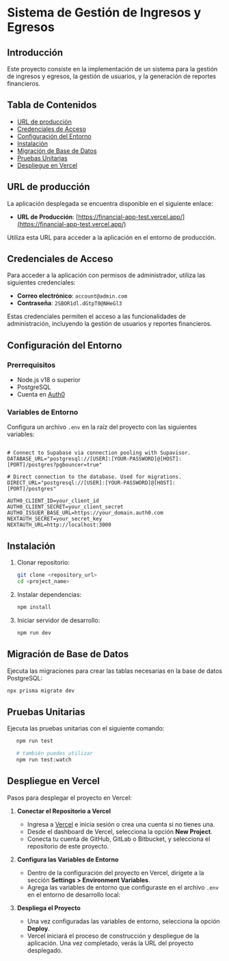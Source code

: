 # Sistema de Gestión de Ingresos y Egresos

## Introducción
Este proyecto consiste en la implementación de un sistema para la gestión de ingresos y egresos, la gestión de usuarios, y la generación de reportes financieros.

## Tabla de Contenidos
- [URL de producción](#url-de-producción)
- [Credenciales de Acceso](#credenciales-de-acceso)
- [Configuración del Entorno](#configuración-del-entorno)
- [Instalación](#instalación)
- [Migración de Base de Datos](#migración-de-base-de-datos)
- [Pruebas Unitarias](#pruebas-unitarias)
- [Despliegue en Vercel](#despliegue-en-vercel)

## URL de producción
La aplicación desplegada se encuentra disponible en el siguiente enlace:

- **URL de Producción**: [https://financial-app-test.vercel.app/](https://financial-app-test.vercel.app/)

Utiliza esta URL para acceder a la aplicación en el entorno de producción.

## Credenciales de Acceso
Para acceder a la aplicación con permisos de administrador, utiliza las siguientes credenciales:

- **Correo electrónico**: `account@admin.com`
- **Contraseña**: `2SBOR1dl.dGtpT0@NHeGl3`

Estas credenciales permiten el acceso a las funcionalidades de administración, incluyendo la gestión de usuarios y reportes financieros.

## Configuración del Entorno
### Prerrequisitos
- Node.js v18 o superior
- PostgreSQL
- Cuenta en [Auth0](https://auth0.com/)

### Variables de Entorno
Configura un archivo `.env` en la raíz del proyecto con las siguientes variables:

```env

# Connect to Supabase via connection pooling with Supavisor.
DATABASE_URL="postgresql://[USER]:[YOUR-PASSWORD]@[HOST]:[PORT]/postgres?pgbouncer=true"

# Direct connection to the database. Used for migrations.
DIRECT_URL="postgresql://[USER]:[YOUR-PASSWORD]@[HOST]:[PORT]/postgres"
        
AUTH0_CLIENT_ID=your_client_id
AUTH0_CLIENT_SECRET=your_client_secret
AUTH0_ISSUER_BASE_URL=https://your_domain.auth0.com
NEXTAUTH_SECRET=your_secret_key
NEXTAUTH_URL=http://localhost:3000
```

## Instalación
1. Clonar repositorio:
   ```bash
   git clone <repository_url>
   cd <project_name>
   ```
2. Instalar dependencias:
   ```bash
   npm install
   ```
3. Iniciar servidor de desarrollo:
   ```bash
   npm run dev
   ```
## Migración de Base de Datos
Ejecuta las migraciones para crear las tablas necesarias en la base de datos PostgreSQL:
   ```bash
   npx prisma migrate dev
   
   ```

## Pruebas Unitarias
Ejecuta las pruebas unitarias con el siguiente comando:
```bash
   npm run test

   # también puedes utilizar
   npm run test:watch
   ```

## Despliegue en Vercel

Pasos para desplegar el proyecto en Vercel:

1. **Conectar el Repositorio a Vercel**
   - Ingresa a [Vercel](https://vercel.com/) e inicia sesión o crea una cuenta si no tienes una.
   - Desde el dashboard de Vercel, selecciona la opción **New Project**.
   - Conecta tu cuenta de GitHub, GitLab o Bitbucket, y selecciona el repositorio de este proyecto.

2. **Configura las Variables de Entorno**
   - Dentro de la configuración del proyecto en Vercel, dirígete a la sección **Settings > Environment Variables**.
   - Agrega las variables de entorno que configuraste en el archivo `.env` en el entorno de desarrollo local:

3. **Despliega el Proyecto**
   - Una vez configuradas las variables de entorno, selecciona la opción **Deploy**.
   - Vercel iniciará el proceso de construcción y despliegue de la aplicación. Una vez completado, verás la URL del proyecto desplegado.

